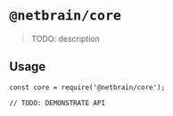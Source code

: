 # `@netbrain/core`

> TODO: description

## Usage

```
const core = require('@netbrain/core');

// TODO: DEMONSTRATE API
```
